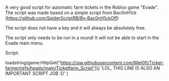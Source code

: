 A very good script for automatic farm tickets in the Roblox game "Evade". The script was made based on a simple script from Bac0nH1ck (https://github.com/SpiderScriptRB/By-Bac0nH1ckOff)

The script does not have a key and it will always be absolutely free. 

The script only needs to be run in a round! It will not be able to start in the Evade main menu. 

Script: 

loadstring(game:HttpGet("https://raw.githubusercontent.com/Met0fi/Ticket-farmer/refs/heads/main/Ticketfarm_Script"))(
    'LOL, THIS LINE IS ALSO AN IMPORTANT SCRIPT JOB :D'
)
